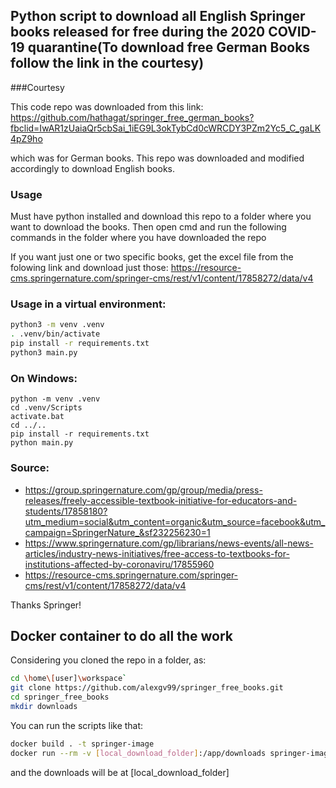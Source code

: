 ## Python script to download all English Springer books released for free during the 2020 COVID-19 quarantine(To download free German Books follow the link in the courtesy)

###Courtesy

This code repo was downloaded from this link: https://github.com/hathagat/springer_free_german_books?fbclid=IwAR1zUaiaQr5cbSai_1iEG9L3okTybCd0cWRCDY3PZm2Yc5_C_gaLK4pZ9ho

which was for German books. This repo was downloaded and modified accordingly to download English books.

### Usage

Must have python installed and download this repo to a folder where you want to download the books. Then open cmd and run the following commands in the folder where you have downloaded the repo

If you want just one or two specific books, get the excel file from the folowing link and download just those: https://resource-cms.springernature.com/springer-cms/rest/v1/content/17858272/data/v4


### Usage in a virtual environment:

```bash
python3 -m venv .venv
. .venv/bin/activate
pip install -r requirements.txt
python3 main.py
```

### On Windows:

```
python -m venv .venv
cd .venv/Scripts
activate.bat
cd ../..
pip install -r requirements.txt
python main.py
```

### Source:
* https://group.springernature.com/gp/group/media/press-releases/freely-accessible-textbook-initiative-for-educators-and-students/17858180?utm_medium=social&utm_content=organic&utm_source=facebook&utm_campaign=SpringerNature_&sf232256230=1
* https://www.springernature.com/gp/librarians/news-events/all-news-articles/industry-news-initiatives/free-access-to-textbooks-for-institutions-affected-by-coronaviru/17855960
* https://resource-cms.springernature.com/springer-cms/rest/v1/content/17858272/data/v4

Thanks Springer!

## Docker container to do all the work

Considering you cloned the repo in a folder, as:
```bash
cd \home\[user]\workspace`
git clone https://github.com/alexgv99/springer_free_books.git
cd springer_free_books
mkdir downloads
```
You can run the scripts like that:

```bash
docker build . -t springer-image
docker run --rm -v [local_download_folder]:/app/downloads springer-image
```

and the downloads will be at [local_download_folder]

